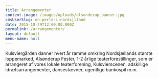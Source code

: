 ```yaml
---
title: Arrangementer
content-image: /images/uploads/alsonderup_banner.jpg
cmsUserSlug: en-perle-i-nordsjlland
date: 2015-10-29T12:00:00.000Z
permalink: /arrangementer/
layout: default
menu-name: null
---
```


Kulsviergården danner hvert år ramme omkring Nordsjællands største loppemarked, Alsønderup Fester, 1-2 årlige teaterforestillinger, som er arrangeret af vores lokale teaterforening, Kulsvierscenen, adskillige idrætsarrangementer, dansestævner, ugentlige bankospil m.m.